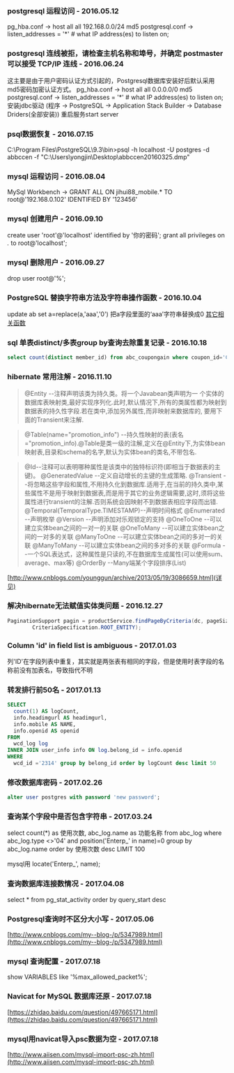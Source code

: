 ### postgresql 运程访问 - 2016.05.12
pg_hba.conf -> host  all    all    192.168.0.0/24    md5
postgresql.conf -> listen_addresses = '*' # what IP address(es) to listen on;

### postgresql 连线被拒，请检查主机名称和埠号，并确定 postmaster 可以接受 TCP/IP 连线 - 2016.06.24
这主要是由于用户密码认证方式引起的，Postgresql数据库安装好后默认采用md5密码加密认证方式。
pg_hba.conf -> host all all    0.0.0.0/0    md5
postgresql.conf -> listen_addresses = '*' # what IP address(es) to listen on;
安装jdbc驱动 (程序 -> PostgreSQL -> Application Stack Builder -> Database Driders(全部安装))
重启服务start server

### psql数据恢复 - 2016.07.15
C:\Program Files\PostgreSQL\9.3\bin>psql -h localhost -U postgres -d abbccen -f "C:\Users\yongjin\Desktop\abbccen20160325.dmp"

### mysql 运程访问 - 2016.08.04
MySql Workbench -> GRANT ALL ON jihui88_mobile.* TO root@'192.168.0.102' IDENTIFIED BY '123456'

### mysql 创建用户 - 2016.09.10
create user 'root'@'localhost' identified by '你的密码';
grant all privileges on *.* to root@'localhost';

### mysql 删除用户 - 2016.09.27
drop user root@'%';

### PostgreSQL 替换字符串方法及字符串操作函数 - 2016.10.04
update ab set a=replace(a,'aaa','0') 把a字段里面的‘aaa’字符串替换成0
[其它相关函数](http://www.jsjtt.com/shujuku/postgresql/29.html)

### sql 单表distinct/多表group by查询去除重复记录 - 2016.10.18
```sql
select count(distinct member_id) from abc_coupongain where coupon_id='Coupon_0000000000000000000000542' group by member_id
```

### hibernate 常用注解 - 2016.11.10
>@Entity              --注释声明该类为持久类。将一个Javabean类声明为一 个实体的数据库表映射类,最好实现序列化.此时,默认情况下,所有的类属性都为映射到数据表的持久性字段.若在类中,添加另外属性,而非映射来数据库的, 要用下面的Transient来注解.

>@Table(name="promotion_info")      --持久性映射的表(表名="promotion_info).@Table是类一级的注解,定义在@Entity下,为实体bean映射表,目录和schema的名字,默认为实体bean的类名,不带包名.

>@Id--注释可以表明哪种属性是该类中的独特标识符(即相当于数据表的主键)。
@GeneratedValue   --定义自动增长的主键的生成策略.
@Transient             --将忽略这些字段和属性,不用持久化到数据库.适用于,在当前的持久类中,某些属性不是用于映射到数据表,而是用于其它的业务逻辑需要,这时,须将这些属性进行transient的注解.否则系统会因映射不到数据表相应字段而出错.
@Temporal(TemporalType.TIMESTAMP)--声明时间格式
@Enumerated         --声明枚举
@Version                --声明添加对乐观锁定的支持
@OneToOne            --可以建立实体bean之间的一对一的关联
@OneToMany          --可以建立实体bean之间的一对多的关联
@ManyToOne          --可以建立实体bean之间的多对一的关联
@ManyToMany        --可以建立实体bean之间的多对多的关联
@Formula               --一个SQL表达式，这种属性是只读的,不在数据库生成属性(可以使用sum、average、max等)
@OrderBy               --Many端某个字段排序(List)

[http://www.cnblogs.com/younggun/archive/2013/05/19/3086659.html](详见)


### 解决hibernate无法赋值实体类问题 - 2016.12.27
```java
PaginationSupport pagin = productService.findPageByCriteria(dc, pageSize, startIndex,
        CriteriaSpecification.ROOT_ENTITY);
```
### Column 'id' in field list is ambiguous - 2017.01.03
列'ID'在字段列表中重复，其实就是两张表有相同的字段，但是使用时表字段的名称前没有加表名，导致指代不明

### 转发排行前50名 - 2017.01.13
```sql
SELECT
  count(1) AS logCount,
  info.headimgurl AS headimgurl,
  info.mobile AS NAME,
  info.openid AS openid
FROM
  wcd_log log
INNER JOIN user_info info ON log.belong_id = info.openid
WHERE
  wcd_id ='2314' group by belong_id order by logCount desc limit 50
```

### 修改数据库密码  - 2017.02.26
```sql
alter user postgres with password 'new password';
```
### 查询某个字段中是否包含字符串 - 2017.03.24
select count(*) as 使用次数, abc_log.name as 功能名称 from abc_log where abc_log.type <>'04' and position('Enterp_' in name)=0 group by abc_log.name   order by 使用次数 desc  LIMIT 100


mysql用 locate('Enterp_', name);

### 查询数据库连接数情况 - 2017.04.08
select * from pg_stat_activity order by query_start desc

### Postgresql查询时不区分大小写 - 2017.05.06
[http://www.cnblogs.com/my--blog-/p/5347989.html](http://www.cnblogs.com/my--blog-/p/5347989.html)

### mysql 查询配置 - 2017.07.18
show VARIABLES like '%max_allowed_packet%';

### Navicat for MySQL 数据库还原 - 2017.07.18
[https://zhidao.baidu.com/question/497665171.html](https://zhidao.baidu.com/question/497665171.html)

### mysql用navicat导入psc数据为空 - 2017.07.18
[http://www.aiisen.com/mysql-import-psc-zh.html](http://www.aiisen.com/mysql-import-psc-zh.html)

